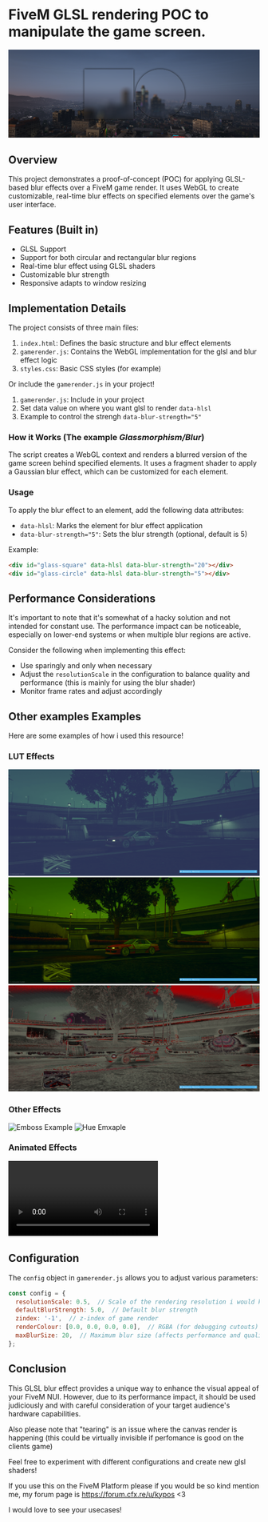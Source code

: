 # FiveM GLSL rendering POC to manipulate the game screen.

![Project Preview](/screens/preview.png)

## Overview

This project demonstrates a proof-of-concept (POC) for applying GLSL-based blur effects over a FiveM game render. It uses WebGL to create customizable, real-time blur effects on specified elements over the game's user interface.

## Features (Built in)

- GLSL Support
- Support for both circular and rectangular blur regions
- Real-time blur effect using GLSL shaders
- Customizable blur strength
- Responsive adapts to window resizing

## Implementation Details

The project consists of three main files:

1. `index.html`: Defines the basic structure and blur effect elements
2. `gamerender.js`: Contains the WebGL implementation for the glsl and blur effect logic
3. `styles.css`: Basic CSS styles (for example)

Or include the `gamerender.js` in your project!

1. `gamerender.js`: Include in your project
2. Set data value on where you want glsl to render `data-hlsl` 
3. Example to control the strengh `data-blur-strength="5"`

### How it Works (The example *Glassmorphism/Blur*)

The script creates a WebGL context and renders a blurred version of the game screen behind specified elements. It uses a fragment shader to apply a Gaussian blur effect, which can be customized for each element.

### Usage

To apply the blur effect to an element, add the following data attributes:

- `data-hlsl`: Marks the element for blur effect application
- `data-blur-strength="5"`: Sets the blur strength (optional, default is 5)

Example:

```html
<div id="glass-square" data-hlsl data-blur-strength="20"></div>
<div id="glass-circle" data-hlsl data-blur-strength="5"></div>
```

## Performance Considerations

It's important to note that it's somewhat of a hacky solution and not intended for constant use. The performance impact can be noticeable, especially on lower-end systems or when multiple blur regions are active.

Consider the following when implementing this effect:

- Use sparingly and only when necessary
- Adjust the `resolutionScale` in the configuration to balance quality and performance (this is mainly for using the blur shader)
- Monitor frame rates and adjust accordingly

## Other examples Examples

Here are some examples of how i used this resource!

### LUT Effects
![LUT Example 1](/screens/luts/example1.png)
![LUT Example 2](/screens/luts/example2.png)
![LUT Example 3](/screens/luts/example3.png)

### Other Effects

![Emboss Example](/screens/other/emboss.png)
![Hue Emxaple](/screens/other/hue.png)


### Animated Effects

![Video Example](/screens/wobble.mp4)


## Configuration

The `config` object in `gamerender.js` allows you to adjust various parameters:

```javascript
const config = {
  resolutionScale: 0.5,  // Scale of the rendering resolution i would keep this at 0.2-1.0
  defaultBlurStrength: 5.0,  // Default blur strength
  zindex: '-1',  // z-index of game render
  renderColour: [0.0, 0.0, 0.0, 0.0],  // RGBA (for debugging cutouts)
  maxBlurSize: 20,  // Maximum blur size (affects performance and quality)
};
```

## Conclusion

This GLSL blur effect provides a unique way to enhance the visual appeal of your FiveM NUI. However, due to its performance impact, it should be used judiciously and with careful consideration of your target audience's hardware capabilities.

Also please note that "tearing" is an issue where the canvas render is happening (this could be virtually invisible if perfomance is good on the clients game)

Feel free to experiment with different configurations and create new glsl shaders!


If you use this on the FiveM Platform please if you would be so kind mention me, my forum page is https://forum.cfx.re/u/kypos <3

I would love to see your usecases!